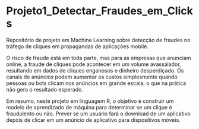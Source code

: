# Projeto1_Detectar_Fraudes_em_Clicks
Repositório de projeto em Machine Learning sobre detecção de fraudes no tráfego de cliques em propagandas de aplicações mobile.

O risco de fraude está em toda parte, mas para as empresas que anunciam 
online, a fraude de cliques pode acontecer em um volume avassalador, 
resultando em dados de cliques enganosos e dinheiro desperdiçado. Os canais de 
anúncios podem aumentar os custos simplesmente quando pessoas ou bots 
clicam nos anúncios em grande escala, o que na prática não gera o resultado 
esperado. 

Em resumo, neste projeto em linguagem R, o objetivo é construir um modelo de aprendizado de máquina
para determinar se um clique é fraudulento ou não. Prever se um usuário fará o download
de um aplicativo depois de clicar em um anúncio de aplicativo para dispositivos móveis.
